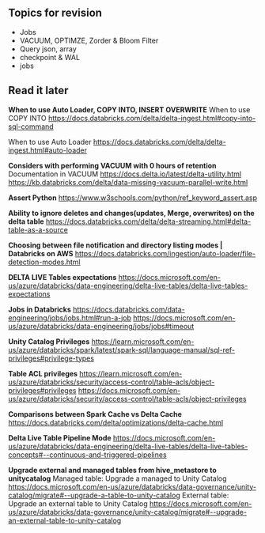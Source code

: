 ## Topics for revision
- Jobs
- VACUUM, OPTIMZE, Zorder & Bloom Filter
- Query json, array
- checkpoint & WAL
- jobs

## Read it later

**When to use Auto Loader, COPY INTO, INSERT OVERWRITE**
When to use COPY INTO
https://docs.databricks.com/delta/delta-ingest.html#copy-into-sql-command

When to use Auto Loader
https://docs.databricks.com/delta/delta-ingest.html#auto-loader

**Considers with performing VACUUM with 0 hours of retention**
Documentation in VACUUM https://docs.delta.io/latest/delta-utility.html
https://kb.databricks.com/delta/data-missing-vacuum-parallel-write.html

**Assert Python**
https://www.w3schools.com/python/ref_keyword_assert.asp

**Ability to ignore deletes and changes(updates, Merge, overwrites) on the delta table**
https://docs.databricks.com/delta/delta-streaming.html#delta-table-as-a-source

**Choosing between file notification and directory listing modes | Databricks on AWS**
https://docs.databricks.com/ingestion/auto-loader/file-detection-modes.html

**DELTA LIVE Tables expectations**
https://docs.microsoft.com/en-us/azure/databricks/data-engineering/delta-live-tables/delta-live-tables-expectations

**Jobs in Databricks**
https://docs.databricks.com/data-engineering/jobs/jobs.html#run-a-job
https://docs.microsoft.com/en-us/azure/databricks/data-engineering/jobs/jobs#timeout

**Unity Catalog Privileges**
https://learn.microsoft.com/en-us/azure/databricks/spark/latest/spark-sql/language-manual/sql-ref-privileges#privilege-types

**Table ACL privileges**
https://learn.microsoft.com/en-us/azure/databricks/security/access-control/table-acls/object-privileges#privileges
https://docs.microsoft.com/en-us/azure/databricks/security/access-control/table-acls/object-privileges

**Comparisons between Spark Cache vs Delta Cache**
https://docs.databricks.com/delta/optimizations/delta-cache.html 

**Delta Live Table Pipeline Mode**
https://docs.microsoft.com/en-us/azure/databricks/data-engineering/delta-live-tables/delta-live-tables-concepts#--continuous-and-triggered-pipelines

**Upgrade external and managed tables from hive_metastore to unitycatalog**
Managed table: Upgrade a managed to Unity Catalog
https://docs.microsoft.com/en-us/azure/databricks/data-governance/unity-catalog/migrate#--upgrade-a-table-to-unity-catalog
External table:  Upgrade an external table to Unity Catalog
https://docs.microsoft.com/en-us/azure/databricks/data-governance/unity-catalog/migrate#--upgrade-an-external-table-to-unity-catalog
